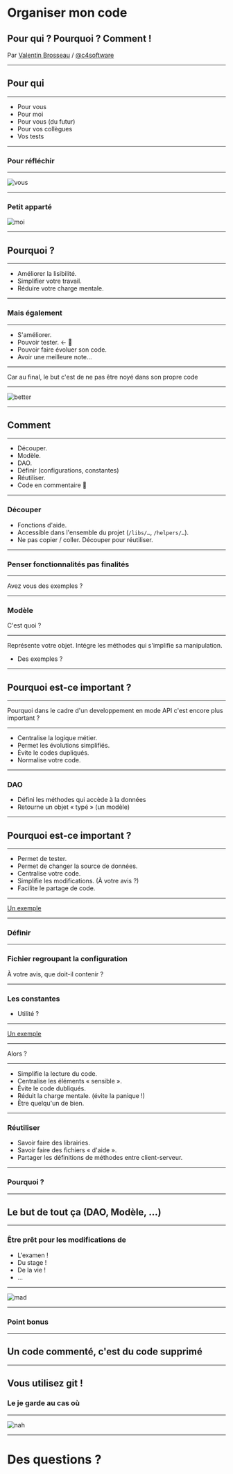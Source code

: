 # Organiser mon code

## Pour qui ? Pourquoi ? Comment !

Par [Valentin Brosseau](https://github.com/c4software) / [@c4software](http://twitter.com/c4software)

---

## Pour qui

---

- Pour vous
- Pour moi
- Pour vous (du futur)
- Pour vos collègues
- Vos tests

---

### Pour réfléchir

---

![vous](./img/vous.jpeg)

---

### Petit apparté

![moi](./img/code_quality.jpg)

---

## Pourquoi ?

---

- Améliorer la lisibilité. <!-- .element: class="fragment" -->
- Simplifier votre travail. <!-- .element: class="fragment" -->
- Réduire votre charge mentale. <!-- .element: class="fragment" -->

---

### Mais également

---

- S'améliorer. <!-- .element: class="fragment" -->
- Pouvoir tester. <- 🤔 <!-- .element: class="fragment" -->
- Pouvoir faire évoluer son code. <!-- .element: class="fragment" -->
- Avoir une meilleure note… <!-- .element: class="fragment" -->

---

Car au final, le but c'est de ne pas être noyé dans son propre code

---

![better](./img/better.gif)

---

## Comment

---

- Découper.
- Modèle.
- DAO.
- Définir (configurations, constantes)
- Réutiliser.
- Code en commentaire 🤔

---

### Découper

- Fonctions d'aide.
- Accessible dans l'ensemble du projet (`/libs/…`, `/helpers/…`).
- Ne pas copier / coller. Découper pour réutiliser.

---

### Penser fonctionnalités pas finalités

---

Avez vous des exemples ?

---

### Modèle

C'est quoi ?

---

Représente votre objet. Intégre les méthodes qui s'implifie sa manipulation.

- Des exemples ?

---

## Pourquoi est-ce important ?

---

Pourquoi dans le cadre d'un developpement en mode API c'est encore plus important ?

---

- Centralise la logique métier. <!-- .element: class="fragment" -->
- Permet les évolutions simplifiés. <!-- .element: class="fragment" -->
- Évite le codes dupliqués. <!-- .element: class="fragment" -->
- Normalise votre code. <!-- .element: class="fragment" -->

---

### DAO

- Défini les méthodes qui accède à la données
- Retourne un objet « typé » (un modèle)

---

## Pourquoi est-ce important ?

---

- Permet de tester. <!-- .element: class="fragment" -->
- Permet de changer la source de données. <!-- .element: class="fragment" -->
- Centralise votre code. <!-- .element: class="fragment" -->
- Simplifie les modifications. (À votre avis ?) <!-- .element: class="fragment" -->
- Facilite le partage de code. <!-- .element: class="fragment" -->

---

[Un exemple](https://gist.github.com/c4software/30947f2a86eb0ab065d26a6ed0edb3e9)

---

### Définir

---

### Fichier regroupant la configuration

À votre avis, que doit-il contenir ?

---

### Les constantes

- Utilité ?

--- 

[Un exemple](https://gist.github.com/c4software/8b5122405b38f4c933d6a4490f45e1ad)

---

Alors ?

---

- Simplifie la lecture du code. <!-- .element: class="fragment" -->
- Centralise les éléments « sensible ». <!-- .element: class="fragment" -->
- Évite le code dubliqués. <!-- .element: class="fragment" -->
- Réduit la charge mentale. (évite la panique !) <!-- .element: class="fragment" -->
- Être quelqu'un de bien. <!-- .element: class="fragment" -->

---

### Réutiliser

- Savoir faire des librairies.
- Savoir faire des fichiers « d'aide ».
- Partager les définitions de méthodes entre client-serveur.

---

### Pourquoi ?

---

## Le but de tout ça (DAO, Modèle, …)

---

### Être prêt pour les modifications de

- L'examen ! <!-- .element: class="fragment" -->
- Du stage ! <!-- .element: class="fragment" -->
- De la vie ! <!-- .element: class="fragment" -->
- …

---

![mad](./img/mad.gif)

---

### Point bonus

---

## Un code commenté, c'est du code supprimé

---

## Vous utilisez git !

### Le je garde au cas où

---

![nah](./img/nah.gif)

---

# Des questions ?
